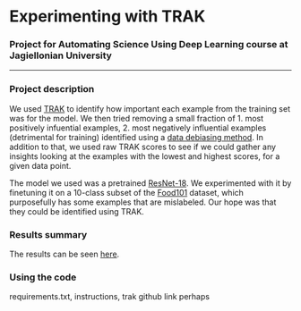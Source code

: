 # Experimenting with TRAK
### Project for Automating Science Using Deep Learning course at Jagiellonian University

---

### Project description
We used [TRAK](https://arxiv.org/abs/2303.14186) to identify how important each example from the training set was for the model.
We then tried removing a small fraction of 1. most positively infuential examples, 2. most negatively influential examples (detrimental for training) identified using
a [data debiasing method](https://openreview.net/pdf?id=Agekm5fdW3).
In addition to that, we used raw TRAK scores to see if we could gather any insights looking at the examples with the lowest and highest scores, for a given data point.

The model we used was a pretrained [ResNet-18](https://huggingface.co/microsoft/resnet-18).
We experimented with it by finetuning it on a 10-class subset of the [Food101](https://huggingface.co/datasets/nateraw/food101) dataset, which purposefully has some examples
that are mislabeled. Our hope was that they could be identified using TRAK.

### Results summary
The results can be seen [here](https://docs.google.com/document/d/1epswAMVI0OixPNPi5R153WwKyNFZBPALeetgHCTlZLE).

### Using the code
requirements.txt, instructions, trak github link perhaps

